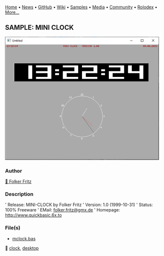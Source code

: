 [Home](https://qb64.com) • [News](../../news.md) • [GitHub](../../github.md) • [Wiki](../../wiki.md) • [Samples](../../samples.md) • [Media](../../media.md) • [Community](../../community.md) • [Rolodex](../../rolodex.md) • [More...](../../more.md)

## SAMPLE: MINI CLOCK

![screenshot.png](img/screenshot.png)

### Author

[🐝 Folker Fritz](../folker-fritz.md) 

### Description

'    Release: MINI-CLOCK by Folker Fritz
'    Version: 1.0 (1999-10-31)
'     Status: 100% Freeware
'      EMail: folker.fritz@gmx.de
'   Homepage: http://www.quickbasic.6x.to

### File(s)

* [mclock.bas](src/mclock.bas)

🔗 [clock](../clock.md), [desktop](../desktop.md)
